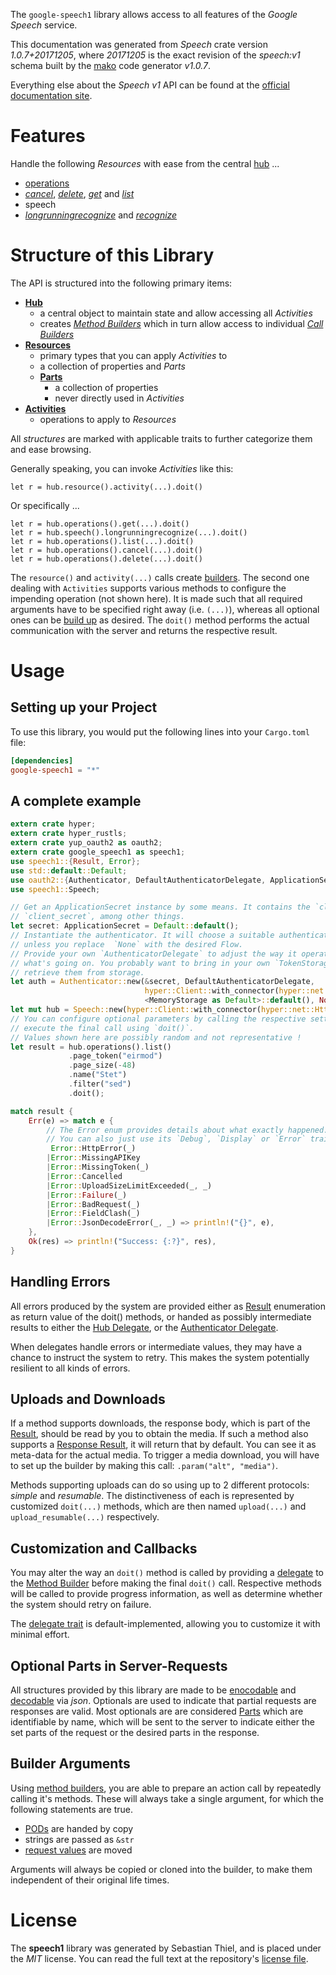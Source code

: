 <!---
DO NOT EDIT !
This file was generated automatically from 'src/mako/api/README.md.mako'
DO NOT EDIT !
-->
The `google-speech1` library allows access to all features of the *Google Speech* service.

This documentation was generated from *Speech* crate version *1.0.7+20171205*, where *20171205* is the exact revision of the *speech:v1* schema built by the [mako](http://www.makotemplates.org/) code generator *v1.0.7*.

Everything else about the *Speech* *v1* API can be found at the
[official documentation site](https://cloud.google.com/speech/).
# Features

Handle the following *Resources* with ease from the central [hub](https://docs.rs/google-speech1/1.0.7+20171205/google_speech1/struct.Speech.html) ... 

* [operations](https://docs.rs/google-speech1/1.0.7+20171205/google_speech1/struct.Operation.html)
 * [*cancel*](https://docs.rs/google-speech1/1.0.7+20171205/google_speech1/struct.OperationCancelCall.html), [*delete*](https://docs.rs/google-speech1/1.0.7+20171205/google_speech1/struct.OperationDeleteCall.html), [*get*](https://docs.rs/google-speech1/1.0.7+20171205/google_speech1/struct.OperationGetCall.html) and [*list*](https://docs.rs/google-speech1/1.0.7+20171205/google_speech1/struct.OperationListCall.html)
* speech
 * [*longrunningrecognize*](https://docs.rs/google-speech1/1.0.7+20171205/google_speech1/struct.SpeechLongrunningrecognizeCall.html) and [*recognize*](https://docs.rs/google-speech1/1.0.7+20171205/google_speech1/struct.SpeechRecognizeCall.html)




# Structure of this Library

The API is structured into the following primary items:

* **[Hub](https://docs.rs/google-speech1/1.0.7+20171205/google_speech1/struct.Speech.html)**
    * a central object to maintain state and allow accessing all *Activities*
    * creates [*Method Builders*](https://docs.rs/google-speech1/1.0.7+20171205/google_speech1/trait.MethodsBuilder.html) which in turn
      allow access to individual [*Call Builders*](https://docs.rs/google-speech1/1.0.7+20171205/google_speech1/trait.CallBuilder.html)
* **[Resources](https://docs.rs/google-speech1/1.0.7+20171205/google_speech1/trait.Resource.html)**
    * primary types that you can apply *Activities* to
    * a collection of properties and *Parts*
    * **[Parts](https://docs.rs/google-speech1/1.0.7+20171205/google_speech1/trait.Part.html)**
        * a collection of properties
        * never directly used in *Activities*
* **[Activities](https://docs.rs/google-speech1/1.0.7+20171205/google_speech1/trait.CallBuilder.html)**
    * operations to apply to *Resources*

All *structures* are marked with applicable traits to further categorize them and ease browsing.

Generally speaking, you can invoke *Activities* like this:

```Rust,ignore
let r = hub.resource().activity(...).doit()
```

Or specifically ...

```ignore
let r = hub.operations().get(...).doit()
let r = hub.speech().longrunningrecognize(...).doit()
let r = hub.operations().list(...).doit()
let r = hub.operations().cancel(...).doit()
let r = hub.operations().delete(...).doit()
```

The `resource()` and `activity(...)` calls create [builders][builder-pattern]. The second one dealing with `Activities` 
supports various methods to configure the impending operation (not shown here). It is made such that all required arguments have to be 
specified right away (i.e. `(...)`), whereas all optional ones can be [build up][builder-pattern] as desired.
The `doit()` method performs the actual communication with the server and returns the respective result.

# Usage

## Setting up your Project

To use this library, you would put the following lines into your `Cargo.toml` file:

```toml
[dependencies]
google-speech1 = "*"
```

## A complete example

```Rust
extern crate hyper;
extern crate hyper_rustls;
extern crate yup_oauth2 as oauth2;
extern crate google_speech1 as speech1;
use speech1::{Result, Error};
use std::default::Default;
use oauth2::{Authenticator, DefaultAuthenticatorDelegate, ApplicationSecret, MemoryStorage};
use speech1::Speech;

// Get an ApplicationSecret instance by some means. It contains the `client_id` and 
// `client_secret`, among other things.
let secret: ApplicationSecret = Default::default();
// Instantiate the authenticator. It will choose a suitable authentication flow for you, 
// unless you replace  `None` with the desired Flow.
// Provide your own `AuthenticatorDelegate` to adjust the way it operates and get feedback about 
// what's going on. You probably want to bring in your own `TokenStorage` to persist tokens and
// retrieve them from storage.
let auth = Authenticator::new(&secret, DefaultAuthenticatorDelegate,
                              hyper::Client::with_connector(hyper::net::HttpsConnector::new(hyper_rustls::TlsClient::new())),
                              <MemoryStorage as Default>::default(), None);
let mut hub = Speech::new(hyper::Client::with_connector(hyper::net::HttpsConnector::new(hyper_rustls::TlsClient::new())), auth);
// You can configure optional parameters by calling the respective setters at will, and
// execute the final call using `doit()`.
// Values shown here are possibly random and not representative !
let result = hub.operations().list()
             .page_token("eirmod")
             .page_size(-48)
             .name("Stet")
             .filter("sed")
             .doit();

match result {
    Err(e) => match e {
        // The Error enum provides details about what exactly happened.
        // You can also just use its `Debug`, `Display` or `Error` traits
         Error::HttpError(_)
        |Error::MissingAPIKey
        |Error::MissingToken(_)
        |Error::Cancelled
        |Error::UploadSizeLimitExceeded(_, _)
        |Error::Failure(_)
        |Error::BadRequest(_)
        |Error::FieldClash(_)
        |Error::JsonDecodeError(_, _) => println!("{}", e),
    },
    Ok(res) => println!("Success: {:?}", res),
}

```
## Handling Errors

All errors produced by the system are provided either as [Result](https://docs.rs/google-speech1/1.0.7+20171205/google_speech1/enum.Result.html) enumeration as return value of 
the doit() methods, or handed as possibly intermediate results to either the 
[Hub Delegate](https://docs.rs/google-speech1/1.0.7+20171205/google_speech1/trait.Delegate.html), or the [Authenticator Delegate](https://docs.rs/yup-oauth2/*/yup_oauth2/trait.AuthenticatorDelegate.html).

When delegates handle errors or intermediate values, they may have a chance to instruct the system to retry. This 
makes the system potentially resilient to all kinds of errors.

## Uploads and Downloads
If a method supports downloads, the response body, which is part of the [Result](https://docs.rs/google-speech1/1.0.7+20171205/google_speech1/enum.Result.html), should be
read by you to obtain the media.
If such a method also supports a [Response Result](https://docs.rs/google-speech1/1.0.7+20171205/google_speech1/trait.ResponseResult.html), it will return that by default.
You can see it as meta-data for the actual media. To trigger a media download, you will have to set up the builder by making
this call: `.param("alt", "media")`.

Methods supporting uploads can do so using up to 2 different protocols: 
*simple* and *resumable*. The distinctiveness of each is represented by customized 
`doit(...)` methods, which are then named `upload(...)` and `upload_resumable(...)` respectively.

## Customization and Callbacks

You may alter the way an `doit()` method is called by providing a [delegate](https://docs.rs/google-speech1/1.0.7+20171205/google_speech1/trait.Delegate.html) to the 
[Method Builder](https://docs.rs/google-speech1/1.0.7+20171205/google_speech1/trait.CallBuilder.html) before making the final `doit()` call. 
Respective methods will be called to provide progress information, as well as determine whether the system should 
retry on failure.

The [delegate trait](https://docs.rs/google-speech1/1.0.7+20171205/google_speech1/trait.Delegate.html) is default-implemented, allowing you to customize it with minimal effort.

## Optional Parts in Server-Requests

All structures provided by this library are made to be [enocodable](https://docs.rs/google-speech1/1.0.7+20171205/google_speech1/trait.RequestValue.html) and 
[decodable](https://docs.rs/google-speech1/1.0.7+20171205/google_speech1/trait.ResponseResult.html) via *json*. Optionals are used to indicate that partial requests are responses 
are valid.
Most optionals are are considered [Parts](https://docs.rs/google-speech1/1.0.7+20171205/google_speech1/trait.Part.html) which are identifiable by name, which will be sent to 
the server to indicate either the set parts of the request or the desired parts in the response.

## Builder Arguments

Using [method builders](https://docs.rs/google-speech1/1.0.7+20171205/google_speech1/trait.CallBuilder.html), you are able to prepare an action call by repeatedly calling it's methods.
These will always take a single argument, for which the following statements are true.

* [PODs][wiki-pod] are handed by copy
* strings are passed as `&str`
* [request values](https://docs.rs/google-speech1/1.0.7+20171205/google_speech1/trait.RequestValue.html) are moved

Arguments will always be copied or cloned into the builder, to make them independent of their original life times.

[wiki-pod]: http://en.wikipedia.org/wiki/Plain_old_data_structure
[builder-pattern]: http://en.wikipedia.org/wiki/Builder_pattern
[google-go-api]: https://github.com/google/google-api-go-client

# License
The **speech1** library was generated by Sebastian Thiel, and is placed 
under the *MIT* license.
You can read the full text at the repository's [license file][repo-license].

[repo-license]: https://github.com/Byron/google-apis-rsblob/master/LICENSE.md
